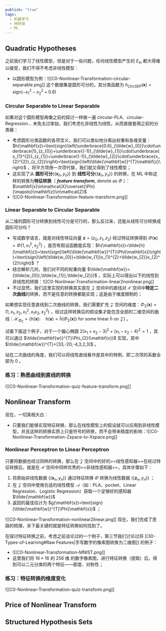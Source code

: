 ```yaml
---
publish: "true"
tags:
  - 机器学习
  - 林轩田
  - ML
---
```

## Quadratic Hypotheses

之前我们学习了线性模型，但是对于一些问题，任何线性模型产生的 $E_{in}$ 都大得难以接受，我们不得不考虑非线性模型：
- 以圆形模型为例：![[C0-Nonlinear-Transformation-circular-separable.png]] 这个数据集是圆形可分的，其分类函数为 $h_{CircSEP}(\mathbf{x})=\text{sign}(-x_{1}^{2}-x_{2}^{2}+0.6)$ 

### Circular Separable to Linear Separable

如果对这个圆形模型再像之前的探讨一样做一遍 circular-PLA、circular-Regression... 未免太过笨拙，我们考虑化非线性为线性，从而直接套用之前的分类器：
- 考虑圆形分类函数的各项含义，我们可以类似地分离出权重和各维变量：$h(\mathbf{x})=\text{sign}\left(\underbrace{0.6}_{\tilde{w}_{0}}\cdot\underbrace{1}_{z_{0}}+\underbrace{(-1)}_{\tilde{w}_{1}}\cdot\underbrace{x_{1}^{2}}_{z_{1}}+\underbrace{(-1)}_{\tilde{w}_{2}}\cdot\underbrace{x_{2}^{2}}_{z_{2}}\right)=\text{sign}\left(\tilde{\mathbf{w}}^{T}\mathbf{z}\right)$ ，将平方项用一次项代替，我们就又得到了线性模型；
- 这实现了从 **圆形可分**$\{(\mathbf{x}_{n},y_{n})\}$ 到 **线性可分**$\{(\mathbf{z}_{n},y_{n})\}$ 的转换，在 ML 中称这样的转换为**特征转换**（ ***feature transform***, denote as $\Phi$ ）：$\mathbf{x}\in\mathcal{X}\overset{\Phi}{\mapsto}\mathbf{z}\in\mathcal{Z}$ 
- ![[C0-Nonlinear-Transformation-feature-transform.png]]

### Linear Separable to Circular Separable

从二维的圆形可分转换到线性可分是可行的，那么反过来，还能从线性可分转换成圆形可分吗？
- 写成数学语言，就是对线性特征向量 $\mathbf{z}=(z_0,z_1,z_2)$ 经过特征转换得到 $\Phi(\mathbf{x})=\Phi(1,x_{1}^{2},x_{2}^{2})$ ，是否有假设函数能实现：$h(\mathbf{x})=\tilde{h}(\mathbf{z})=\text{sign}\left(\tilde{\mathbf{w}}^{T}\Phi(\mathbf{x})\right)=\text{sign}\left(\tilde{w_{0}}+\tilde{w_{1}}x_{1}^{2}+\tilde{w_{2}}x_{2}^{2}\right)$ ？
- 结合解析几何，我们对不同的权重向量 $\tilde{\mathbf{w}}=(\tilde{w_{0}},\tilde{w_{1}},\tilde{w_{2}})$ ，实际上可以得出以下的线性到非线性的转换：![[C0-Nonlinear-Transformation-linear2nonlinear.png]]
- 不过显然，我们这里实现的转换其实是在 $\mathcal{Z}$ 空间中的直线对 $\mathcal{X}$ 空间中**特定二次曲线**的转换，而不是任意的转换都能实现；这是由于维度限制的；

如果想实现任意直线到二次曲线的转换，我们需要扩充 $\mathcal{Z}$ 空间的维度：$\Phi_{2}(\mathbf{x})=(1,x_{1},x_{2},x_{1}^{2},x_{1}x_{2},x_{2}^{2})$ ，经过这样转换后的假设集才能包含全部的二维空间的曲线：$\mathcal{H}_{\Phi_{2}}=\left\{h(\mathbf{x}):\quad h(\mathbf{x})=\tilde{h}(\Phi_{2}(\mathbf{x}))\text{ for some linear }\tilde{h}\text{ on }\mathcal{Z}\right\}$ 。

试看下面这个例子，对于一个偏心椭圆 $2(x_{1}+x_{2}-3)^{2}+(x_{1}-x_{2}-4)^{2}=1$ ，其可以通过 $\tilde{\mathbf{w}}^{T}\Phi_{2}(\mathbf{x})$ 实现，其中 $\tilde{\mathbf{w}}^{T}=[33,-20,-4,3,2,3]$ 。

站在二次曲线的角度，我们可以将线性直线看作是其中的特例，即二次项的系数全部为 0 。

### 练习：熟悉曲线到直线的转换

![[C0-Nonlinear-Transformation-quiz-feature-transform.png]]

## Nonlinear Transform

现在，一切真相大白：
- 只要我们能够实现特征转换，那么在线性模型上的假设就可以应用到非线性模型，并且这样的转换实质上只是符号的转换，而不会带来精度的影响：![[C0-Nonlinear-Transformation-Zspace-to-Xspace.png]]
### Nonlinear Perceptron to Linear Perceptron

只要将数据也经过同样的转换，那么在 $\mathcal{Z}$ 空间中的好的==线性感知器==在经过特征转换后，就是在 $\mathcal{X}$ 空间中同样优秀的==非线性感知器==，具体步骤如下：
1. 将原始非线性数据 $\{(\mathbf{x}_{n},y_{n})\}$ 通过特征转换 $\Phi$ 转换为线性数据 $\{(\mathbf{z}_{n},y_{n})\}$ ；
2. 在 $\mathcal{Z}$ 空间中使用合适的线性模型 $\mathcal{A}$（如：PLA、pocket、Linear Regression、Logistic Regression）获取一个足够好的感知器 $\tilde{\mathbf{w}}$ 
3. 返回的最佳估计为 $g(\mathbf{x})=\text{sign}(\tilde{\mathbf{w}}^{T}\Phi(\mathbf{x})$ ；

![[C0-Nonlinear-Transformation-nonlinear2linear.png]]
现在，我们完成了思路的梳理，余下最关键的就是特征转换如何找到了。

在探讨特征转换之前，考虑之前谈论过的一个例子，第三节我们讨论过将 [[30-Types-of-Learning#Raw Features|手写数字的像素图转换为二维图]] 的例子：
- ![[C0-Nonlinear-Transformation-MNIST.png]]
- 这里我们将 $16\times16$ 的 256 维 的数字像素图，进行特征转换（提取）后，得到可以二元分类的两个特征——密度、对称性；

### 练习：特征转换的维度变化

![[C0-Nonlinear-Transformation-quiz-transform.png]]

## Price of Nonlinear Transform



## Structured Hypothesis Sets